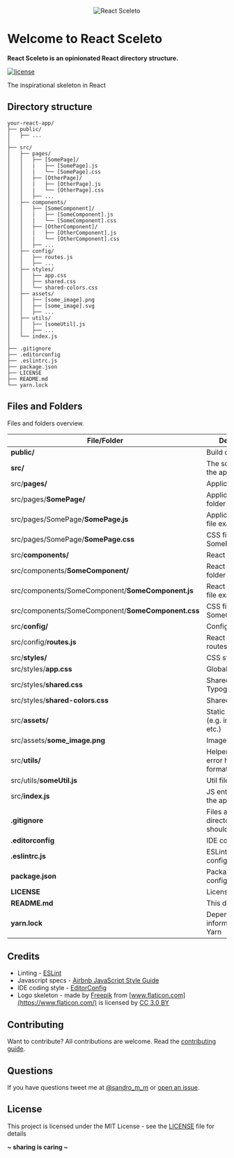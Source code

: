 <p align="center"><img src="http://sandromiguel.com/host/react-sceleto_03.png" alt="React Sceleto" /></p>

# Welcome to React Sceleto

**React Sceleto is an opinionated React directory structure.**

[![license](https://img.shields.io/badge/License-MIT-blue.svg?style=flat)](LICENSE)

The inspirational skeleton in React

## Directory structure

```
your-react-app/
├── public/
│   ├── ...
│
├── src/
│   ├── pages/
│   │   ├── [SomePage]/
│   │   |   ├── [SomePage].js
│   │   |   └── [SomePage].css
│   │   ├── [OtherPage]/
│   │   |   ├── [OtherPage].js
│   │   |   └── [OtherPage].css
│   │   ├── ...
│   ├── components/
│   │   ├── [SomeComponent]/
│   │   |   ├── [SomeComponent].js
│   │   |   └── [SomeComponent].css
│   │   ├── [OtherComponent]/
│   │   |   ├── [OtherComponent].js
│   │   |   └── [OtherComponent].css
│   │   ├── ...
│   ├── config/
│   │   ├── routes.js
│   │   ├── ...
│   ├── styles/
│   │   ├── app.css
│   │   ├── shared.css
│   │   └── shared-colors.css
│   ├── assets/
│   │   ├── [some_image].png
│   │   ├── [some_image].svg
│   │   ├── ...
│   ├── utils/
│   │   ├── [someUtil].js
│   │   ├── ...
│   └── index.js
│
├── .gitignore
├── .editorconfig
├── .eslintrc.js
├── package.json
├── LICENSE
├── README.md
└── yarn.lock
```

## Files and Folders

Files and folders overview.

| File/Folder                                        | Description                                          |
| -------------------------------------------------- | ---------------------------------------------------- |
| **public/**                                        | Build output folder                                  |
| **src/**                                           | The source code of the application                   |
| src/**pages/**                                     | Application pages                                    |
| src/pages/**SomePage/**                            | Application page folder example                      |
| src/pages/SomePage/**SomePage.js**                 | Application page file example                        |
| src/pages/SomePage/**SomePage.css**                | CSS file for SomePage.js                             |
| src/**components/**                                | React components                                     |
| src/components/**SomeComponent/**                  | React component folder example                       |
| src/components/SomeComponent/**SomeComponent.js**  | React component file example                         |
| src/components/SomeComponent/**SomeComponent.css** | CSS file for SomeComponent.js                        |
| src/**config/**                                    | Configurations                                       |
| src/config/**routes.js**                           | React Router routes                                  |
| src/**styles/**                                    | CSS styles                                           |
| src/styles/**app.css**                             | Global app styles                                    |
| src/styles/**shared.css**                          | Shared styles (e.g. Typography)                      |
| src/styles/**shared-colors.css**                   | Shared colors                                        |
| src/**assets/**                                    | Static resources (e.g. images, pdf, etc.)            |
| src/assets/**some_image.png**                      | Image file example                                   |
| src/**utils/**                                     | Helper files (e.g. error handlers, formatters, etc.) |
| src/utils/**someUtil.js**                          | Util file example                                    |
| src/**index.js**                                   | JS entry point for the application                   |
| **.gitignore**                                     | Files and directories that Git should ignore         |
| **.editorconfig**                                  | IDE coding style                                     |
| **.eslintrc.js**                                   | ESLint configuration                                 |
| **package.json**                                   | Package configuration                                |
| **LICENSE**                                        | License document                                     |
| **README.md**                                      | This document                                        |
| **yarn.lock**                                      | Dependencies information for Yarn                    |

## Credits

- Linting - [ESLint](https://eslint.org/)
- Javascript specs - [Airbnb JavaScript Style Guide](https://github.com/airbnb/javascript)
- IDE coding style - [EditorConfig](https://editorconfig.org/)
- Logo skeleton - made by [Freepik](http://www.freepik.com) from [www.flaticon.com](https://www.flaticon.com/) is
  licensed by [CC 3.0 BY](http://creativecommons.org/licenses/by/3.0/)

## Contributing

Want to contribute? All contributions are welcome. Read the [contributing guide](CONTRIBUTING.md).

## Questions

If you have questions tweet me at [@sandro_m_m](https://twitter.com/sandro_m_m) or [open an issue](https://github.com/SandroMiguel/react-sceleto/issues/new).

## License

This project is licensed under the MIT License - see the [LICENSE](LICENSE) file for details

**~ sharing is caring ~**
